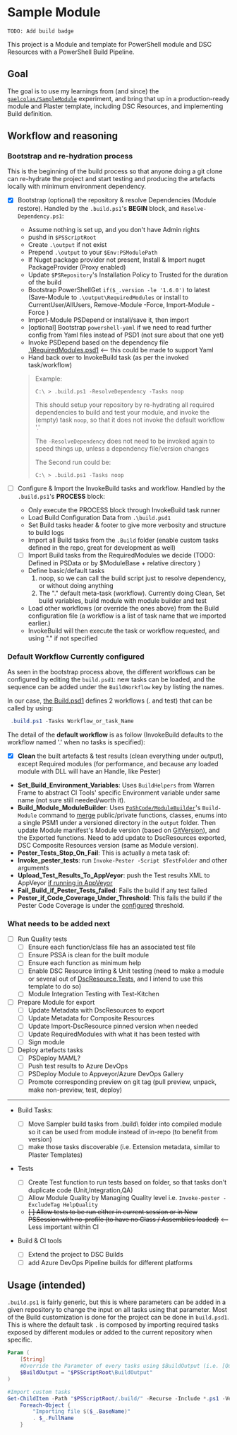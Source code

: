 # Sample Module

`TODO: Add build badge`

This project is a Module and template for PowerShell module and DSC Resources with a PowerShell Build Pipeline.


## Goal

The goal is to use my learnings from (and since) the [`gaelcolas/SampleModule`](https://github.com/gaelcolas/SampleModule/) experiment, and bring that up in a production-ready module and Plaster template, including DSC Resources, and implementing Build definition.

## Workflow and reasoning

### Bootstrap and re-hydration process

This is the beginning of the build process so that anyone doing a git clone can re-hydrate the project and start testing and producing the artefacts locally with minimum environment dependency.

- [x] Bootstrap (optional) the repository & resolve Dependencies (Module restore). Handled by the `.build.ps1`'s **BEGIN** block, and `Resolve-Dependency.ps1`:

  - Assume nothing is set up, and you don't have Admin rights
  - pushd in `$PSScriptRoot`
  - Create `.\output` if not exist
  - Prepend `.\output` to your `$Env:PSModulePath`
  - If Nuget package provider not present, Install & Import nuget PackageProvider (Proxy enabled)
  - Update `$PSRepository`'s Installation Policy to Trusted for the duration of the build
  - Bootstrap PowerShellGet `if($_.version -le '1.6.0')` to latest (Save-Module to `.\output\RequiredModules` or install to CurrentUser/AllUsers, Remove-Module -Force,  Import-Module -Force )
  - Import-Module PSDepend or install/save it, then import
  - [optional] Bootstrap `powershell-yaml` if we need to read further config from Yaml files instead of PSD1 (not sure about that one yet)
  - Invoke PSDepend based on the dependency file [.\RequiredModules.psd1](RequiredModules.psd1) <-- this could be made to support Yaml
  - Hand back over to InvokeBuild task (as per the invoked task/workflow)

  > Example:
  >
  > `C:\ > .build.ps1 -ResolveDependency -Tasks noop`
  >
  > This should setup your repository by re-hydrating all required dependencies to build and test your module, and invoke the (empty) task `noop`, so that it does not invoke the default workflow '.'
  >
  > The `-ResolveDependency` does not need to be invoked again to speed things up, unless a dependency file/version changes
  >
  > The Second run could be:
  >
  > `C:\ > .build.ps1 -Tasks noop`

- [ ] Configure & Import the InvokeBuild tasks and workflow. Handled by the `.build.ps1`'s **PROCESS** block:

  - Only execute the PROCESS block through InvokeBuild task runner
  - Load Build Configuration Data from `.\build.psd1`
  - Set Build tasks header & footer to give more verbosity and structure to build logs
  - Import all Build tasks from the `.Build` folder (enable custom tasks defined in the repo, great for development as well)
  - [ ] Import Build tasks from the RequiredModules we decide (TODO: Defined in PSData or by $ModuleBase + relative directory )
  - Define basic/default tasks
    1. noop, so we can call the build script just to resolve dependency, or without doing anything
    2. The "." default meta-task (workflow). Currently doing Clean, Set build variables, build module with module builder and test
  - Load other workflows (or override the ones above) from the Build configuration file (a workflow is a list of task name that we imported earlier.)
  - InvokeBuild will then execute the task or workflow requested, and using "." if not specified

### Default Workflow Currently configured

As seen in the bootstrap process above, the different workflows can be configured by editing the `build.psd1`: new tasks can be loaded, and the sequence can be added under the `BuildWorkflow` key by listing the names.

In our case, [the Build.psd1](Build.psd1#L5) defines 2 workflows (. and test) that can be called by using:
```PowerShell
 .build.ps1 -Tasks Workflow_or_task_Name
```

The detail of the **default workflow** is as follow (InvokeBuild defaults to the workflow named '.' when no tasks is specified):

- [X] **Clean** the built artefacts & test results (clean everything under output), except Required modules (for performance, and because any loaded module with DLL will have an Handle, like Pester)
- **Set_Build_Environment_Variables**: Uses `BuildHelpers` from Warren Frame to abstract CI Tools' specific Environment variable under same name (not sure still needed/worth it).
- **Build_Module_ModuleBuilder**: Uses [`PoShCode/ModuleBuilder`](https://github.com/PoshCode/ModuleBuilder/)'s `Build-Module` command to [merge](.build/tasks/Build-Module.ModuleBuilder.build.ps1) public/private functions, classes, enums into a single PSM1 under a versioned directory in the `output` folder. Then update Module manifest's Module version (based on [GitVersion](GitVersion.yml)), and the Exported functions. Need to add update to DscResources exported, DSC Composite Resources version (same as Module version).
- **Pester_Tests_Stop_On_Fail**: This is actually a meta task of:
- **Invoke_pester_tests**: run `Invoke-Pester -Script $TestFolder` and other arguments
- **Upload_Test_Results_To_AppVeyor**: push the Test results XML to AppVeyor [if running in AppVeyor](.build/tasks/Invoke-Pester.pester.build.ps1#L139)
- **Fail_Build_if_Pester_Tests_failed**: Fails the build if any test failed
- **Pester_if_Code_Coverage_Under_Threshold**: This fails the build if the Pester Code Coverage is under the [configured](.build.ps1#L21) threshold.

### What needs to be added next

- [ ] Run Quality tests
  - [ ] Ensure each function/class file has an associated test file
  - [ ] Ensure PSSA is clean for the built module
  - [ ] Ensure each function as minimum help
  - [ ] Enable DSC Resource linting & Unit testing (need to make a module or several out of [DscResource.Tests](https://github.com/PowerShell/DscResource.Tests), and I intend to use this template to do so)
  - [ ] Module Integration Testing with Test-Kitchen

- [ ] Prepare Module for export
  - [ ] Update Metadata with DscResources to export
  - [ ] Update Metadata for Composite Resources
  - [ ] Update Import-DscResource pinned version when needed
  - [ ] Update RequiredModules with what it has been tested with
  - [ ] Sign module

- [ ] Deploy artefacts tasks
  - [ ] PSDeploy MAML?
  - [ ] Push test results to Azure DevOps
  - [ ] PSDeploy Module to Appveyor/Azure DevOps Gallery
  - [ ] Promote corresponding preview on git tag (pull preview, unpack, make non-preview, test, deploy)

---------------

- Build Tasks:
  - [ ] Move Sampler build tasks from \.build\ folder into compiled module so it can be used from module instead of in-repo (to benefit from version)
  - [ ] make those tasks discoverable (i.e. Extension metadata, similar to Plaster Templates)

- Tests
  - [ ] Create Test function to run tests based on folder, so that tasks don't duplicate code (Unit,Integration,QA)
  - [ ] Allow Module Quality by Managing Quality level i.e. `Invoke-pester -ExcludeTag HelpQuality`
  - ~~[ ] Allow tests to be run either in current session or in New PSSession with no-profile (to have no Class / Assemblies loaded)~~ <-- Less important within CI

- Build & CI tools
  - [ ] Extend the project to DSC Builds
  - [ ] add Azure DevOps Pipeline builds for different platforms

## Usage (intended)

`.build.ps1` is fairly generic, but this is where parameters can be added in a given repository to change the input on all tasks using that parameter.
Most of the Build customization is done for the project can be done in `build.psd1`. This is where the default task `.` is composed by importing required tasks exposed by different modules or added to the current repository when specific.

```PowerShell
Param (
    [String]
    #Override the Parameter of every tasks using $BuildOutput (i.e. [QualityTests](.build/Pester/QualityTests.pester.build.ps1))
    $BuildOutput = "$PSScriptRoot\BuildOutput"
)

#Import custom tasks
Get-ChildItem -Path "$PSScriptRoot/.build/" -Recurse -Include *.ps1 -Verbose |
    Foreach-Object {
        "Importing file $($_.BaseName)"
        . $_.FullName
    }

```
